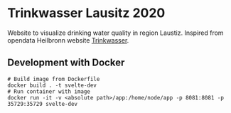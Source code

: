 # Trinkwasser Lausitz 2020

Website to visualize drinking water quality in region Laustiz. Inspired from opendata Heilbronn website [Trinkwasser](https://github.com/opendata-heilbronn/trinkwasser).

## Development with Docker

``` shell
# Build image from Dockerfile
docker build . -t svelte-dev
# Run container with image
docker run -it -v <absolute path>/app:/home/node/app -p 8081:8081 -p 35729:35729 svelte-dev

```
